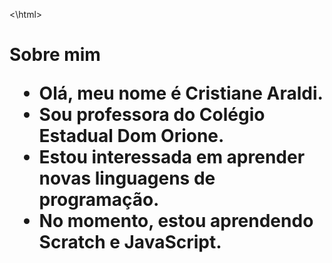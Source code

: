 <\html> 
<h1>Sobre mim
 <html>
  
- Olá, meu nome é Cristiane Araldi.
- Sou professora do Colégio Estadual Dom Orione.
- Estou interessada em aprender novas linguagens de programação.
- No momento, estou aprendendo Scratch e JavaScript.



